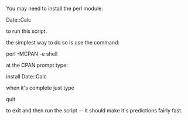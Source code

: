 You may need to install the perl module:

Date::Calc

to run this script.

the simplest way to do so is use the command:

perl -MCPAN -e shell

at the CPAN prompt type:

install Date::Calc

when it's complete just type

quit

to exit and then run the script -- it
should make it's predictions fairly fast.
